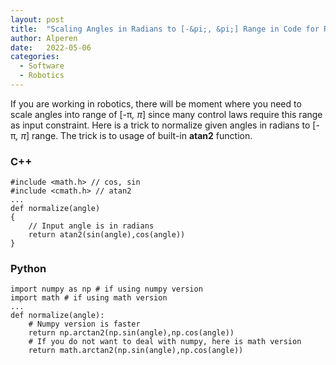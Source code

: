 ```yaml
---
layout: post
title:  "Scaling Angles in Radians to [-&pi;, &pi;] Range in Code for Robotics Applications"
author: Alperen
date:   2022-05-06
categories:
  - Software
  - Robotics
---
```


If you are working in robotics, there will be moment where you need to scale angles into range of [-&pi;_, &pi;_] since many control laws require this range as input constraint. Here is a trick to normalize given angles in radians to [-&pi;_, &pi;_] range. The trick is to usage of built-in **atan2** function.

### C++
```
#include <math.h> // cos, sin
#include <cmath.h> // atan2
...
def normalize(angle)
{
	// Input angle is in radians
	return atan2(sin(angle),cos(angle))
}
```

### Python
```
import numpy as np # if using numpy version
import math # if using math version
...
def normalize(angle):
	# Numpy version is faster
	return np.arctan2(np.sin(angle),np.cos(angle))
	# If you do not want to deal with numpy, here is math version
	return math.arctan2(np.sin(angle),np.cos(angle))
```

<center> 
  <script type='text/javascript' src='https://storage.ko-fi.com/cdn/widget/Widget_2.js'></script><script type='text/javascript' style="text-align:center">kofiwidget2.init('Buy Me a Coffee', '#e08428', 'V7V3IDOGW');kofiwidget2.draw();</script> 
</center>